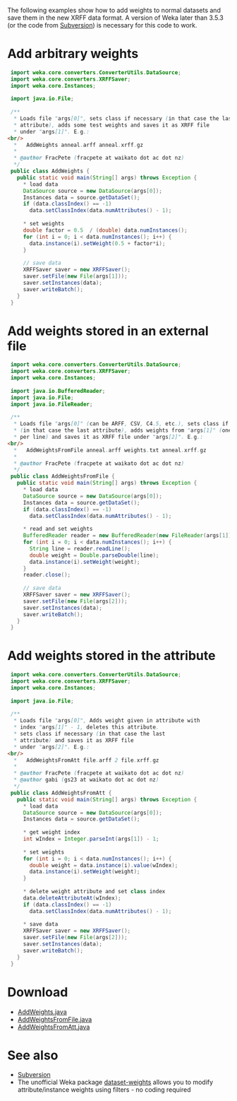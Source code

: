 

The following examples show how to add weights to normal datasets and save them in the new XRFF data format. A version of Weka later than 3.5.3 (or the code from [Subversion](subversion.md)) is necessary for this code to work.

# Add arbitrary weights
```java
 import weka.core.converters.ConverterUtils.DataSource;
 import weka.core.converters.XRFFSaver;
 import weka.core.Instances;
 
 import java.io.File;
 
 /**
  * Loads file "args[0]", sets class if necessary (in that case the last 
  * attribute), adds some test weights and saves it as XRFF file
  * under "args[1]". E.g.: 
<br/>
  *   AddWeights anneal.arff anneal.xrff.gz
  *
  * @author FracPete (fracpete at waikato dot ac dot nz)
  */
 public class AddWeights {
   public static void main(String[] args) throws Exception {
     * load data
     DataSource source = new DataSource(args[0]);
     Instances data = source.getDataSet();
     if (data.classIndex() == -1)
       data.setClassIndex(data.numAttributes() - 1);
 
     * set weights
     double factor = 0.5  / (double) data.numInstances();
     for (int i = 0; i < data.numInstances(); i++) {
       data.instance(i).setWeight(0.5 + factor*i);
     }
 
     // save data
     XRFFSaver saver = new XRFFSaver();
     saver.setFile(new File(args[1]));
     saver.setInstances(data);
     saver.writeBatch();
   }
 }
```

# Add weights stored in an external file
```java
 import weka.core.converters.ConverterUtils.DataSource;
 import weka.core.converters.XRFFSaver;
 import weka.core.Instances;
 
 import java.io.BufferedReader;
 import java.io.File;
 import java.io.FileReader;
 
 /**
  * Loads file "args[0]" (can be ARFF, CSV, C4.5, etc.), sets class if necessary
  * (in that case the last attribute), adds weights from "args[1]" (one weight
  * per line) and saves it as XRFF file under "args[2]". E.g.: 
<br/>
  *   AddWeightsFromFile anneal.arff weights.txt anneal.xrff.gz
  *
  * @author FracPete (fracpete at waikato dot ac dot nz)
  */
 public class AddWeightsFromFile {
   public static void main(String[] args) throws Exception {
     * load data
     DataSource source = new DataSource(args[0]);
     Instances data = source.getDataSet();
     if (data.classIndex() == -1)
       data.setClassIndex(data.numAttributes() - 1);
 
     * read and set weights
     BufferedReader reader = new BufferedReader(new FileReader(args[1]));
     for (int i = 0; i < data.numInstances(); i++) {
       String line = reader.readLine();
       double weight = Double.parseDouble(line);
       data.instance(i).setWeight(weight);
     }
     reader.close();
 
     // save data
     XRFFSaver saver = new XRFFSaver();
     saver.setFile(new File(args[2]));
     saver.setInstances(data);
     saver.writeBatch();
   }
 }
```

# Add weights stored in the attribute
```java
 import weka.core.converters.ConverterUtils.DataSource;
 import weka.core.converters.XRFFSaver;
 import weka.core.Instances; 
 
 import java.io.File;
 
 /**
  * Loads file "args[0]", Adds weight given in attribute with
  * index "args[1]" - 1, deletes this attribute.
  * sets class if necessary (in that case the last 
  * attribute) and saves it as XRFF file
  * under "args[2]". E.g.: 
<br/>
  *   AddWeightsFromAtt file.arff 2 file.xrff.gz
  *
  * @author FracPete (fracpete at waikato dot ac dot nz)
  * @author gabi (gs23 at waikato dot ac dot nz)
  */
 public class AddWeightsFromAtt {
   public static void main(String[] args) throws Exception {
     * load data
     DataSource source = new DataSource(args[0]);
     Instances data = source.getDataSet(); 
 
     * get weight index
     int wIndex = Integer.parseInt(args[1]) - 1;
     
     * set weights
     for (int i = 0; i < data.numInstances(); i++) {
       double weight = data.instance(i).value(wIndex);
       data.instance(i).setWeight(weight);
     }
 
     * delete weight attribute and set class index
     data.deleteAttributeAt(wIndex);
     if (data.classIndex() == -1)
       data.setClassIndex(data.numAttributes() - 1);
 
     * save data
     XRFFSaver saver = new XRFFSaver();
     saver.setFile(new File(args[2]));
     saver.setInstances(data);
     saver.writeBatch();
   }
 }
```

# Download
* [AddWeights.java](files/AddWeights.java)
* [AddWeightsFromFile.java](files/AddWeightsFromFile.java)
* [AddWeightsFromAtt.java](files/AddWeightsFromAtt.java)

# See also
* [Subversion](subversion.md)
* The unofficial Weka package [dataset-weights](https://github.com/fracpete/dataset-weights-weka-package) allows you to modify attribute/instance weights using filters - no coding required